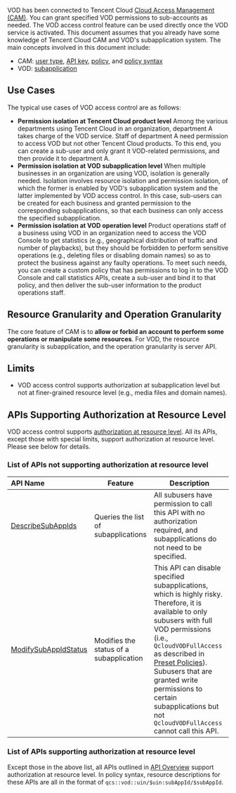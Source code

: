 VOD has been connected to Tencent Cloud [Cloud Access Management (CAM)](https://intl.cloud.tencent.com/document/product/598). You can grant specified VOD permissions to sub-accounts as needed. The VOD access control feature can be used directly once the VOD service is activated.
This document assumes that you already have some knowledge of Tencent Cloud CAM and VOD's subapplication system. The main concepts involved in this document include:

- CAM: [user type](https://intl.cloud.tencent.com/document/product/598/32633), [API key](https://intl.cloud.tencent.com/document/product/598/32675), [policy](https://intl.cloud.tencent.com/document/product/598/10601), and [policy syntax](https://intl.cloud.tencent.com/document/product/598/10603)
- VOD: [subapplication](https://intl.cloud.tencent.com/document/product/266/33987)

## Use Cases
The typical use cases of VOD access control are as follows:

- **Permission isolation at Tencent Cloud product level**
Among the various departments using Tencent Cloud in an organization, department A takes charge of the VOD service. Staff of department A need permission to access VOD but not other Tencent Cloud products. To this end, you can create a sub-user and only grant it VOD-related permissions, and then provide it to department A.
- **Permission isolation at VOD subapplication level**
When multiple businesses in an organization are using VOD, isolation is generally needed. Isolation involves resource isolation and permission isolation, of which the former is enabled by VOD's subapplication system and the latter implemented by VOD access control. In this case, sub-users can be created for each business and granted permission to the corresponding subapplications, so that each business can only access the specified subapplication.
- **Permission isolation at VOD operation level**
Product operations staff of a business using VOD in an organization need to access the VOD Console to get statistics (e.g., geographical distribution of traffic and number of playbacks), but they should be forbidden to perform sensitive operations (e.g., deleting files or disabling domain names) so as to protect the business against any faulty operations. To meet such needs, you can create a custom policy that has permissions to log in to the VOD Console and call statistics APIs, create a sub-user and bind it to that policy, and then deliver the sub-user information to the product operations staff.

## Resource Granularity and Operation Granularity
The core feature of CAM is to **allow or forbid an account to perform some operations or manipulate some resources**. For VOD, the resource granularity is subapplication, and the operation granularity is server API.

## Limits
- VOD access control supports authorization at subapplication level but not at finer-grained resource level (e.g., media files and domain names).


## APIs Supporting Authorization at Resource Level

VOD access control supports [authorization at resource level](https://intl.cloud.tencent.com/document/product/598/10588). All its APIs, except those with special limits, support authorization at resource level. Please see below for details.

### List of APIs not supporting authorization at resource level

| API Name | Feature | Description |
| :---------------------------------------------- | -------------- | ------------------------------------------------------------ |
| [DescribeSubAppIds](https://intl.cloud.tencent.com/document/product/266/34177)    | Queries the list of subapplications | All subusers have permission to call this API with no authorization required, and subapplications do not need to be specified.  |
| [ModifySubAppIdStatus](https://intl.cloud.tencent.com/document/product/266/34173) | Modifies the status of a subapplication | This API can disable specified subapplications, which is highly risky. Therefore, it is available to only subusers with full VOD permissions (i.e., `QcloudVODFullAccess` as described in [Preset Policies](https://intl.cloud.tencent.com/document/product/266/33971#.E9.A2.84.E8.AE.BE.E7.AD.96.E7.95.A5.E5.88.97.E8.A1.A8)). Subusers that are granted write permissions to certain subapplications but not `QcloudVODFullAccess` cannot call this API. |


### List of APIs supporting authorization at resource level

Except those in the above list, all APIs outlined in [API Overview](https://intl.cloud.tencent.com/document/product/266/34110) support authorization at resource level. In policy syntax, resource descriptions for these APIs are all in the format of `qcs::vod::uin/$uin:subAppId/$subAppId`.

